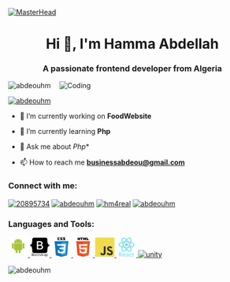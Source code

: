 [![MasterHead](https://i.pinimg.com/originals/f4/7f/d8/f47fd896add554744b4114d964b61b41.gif)](https://rishavchanda.io)


<h1 align="center">Hi 👋, I'm Hamma Abdellah</h1>
<h3 align="center">A passionate frontend developer from Algeria</h3>
<img align="right"alt="Coding"width="400"src="https://media1.giphy.com/media/qgQUggAC3Pfv687qPC/giphy.gif"

<p align="left"> <img src="https://komarev.com/ghpvc/?username=abdeouhm&label=Profile%20views&color=0e75b6&style=flat" alt="abdeouhm" /> </p>

<p align="left"> <a href="https://github.com/ryo-ma/github-profile-trophy"><img src="https://github-profile-trophy.vercel.app/?username=abdeouhm" alt="abdeouhm" /></a> </p>

- 🔭 I’m currently working on **FoodWebsite**

- 🌱 I’m currently learning **Php**

- 💬 Ask me about *Php**

- 📫 How to reach me **businessabdeou@gmail.com**

<h3 align="left">Connect with me:</h3>
<p align="left">
<a href="https://stackoverflow.com/users/20895734" target="blank"><img align="center" src="https://raw.githubusercontent.com/rahuldkjain/github-profile-readme-generator/master/src/images/icons/Social/stack-overflow.svg" alt="20895734" height="30" width="40" /></a>
<a href="https://www.facebook.com/profile.php?id=100080151625464" target="blank"><img align="center" src="https://raw.githubusercontent.com/rahuldkjain/github-profile-readme-generator/master/src/images/icons/Social/facebook.svg" alt="abdeouhm" height="30" width="40" /></a>
<a href="https://www.instagram.com/hm_4real/" target="blank"><img align="center" src="https://raw.githubusercontent.com/rahuldkjain/github-profile-readme-generator/master/src/images/icons/Social/instagram.svg" alt="hm4real" height="30" width="40" /></a>
<a href="https://www.youtube.com/channel/UCQV7nZJvvd-7yx-pow3IQKA" target="blank"><img align="center" src="https://raw.githubusercontent.com/rahuldkjain/github-profile-readme-generator/master/src/images/icons/Social/youtube.svg" alt="abdeouhm" height="30" width="40" /></a>
</p>

<h3 align="left">Languages and Tools:</h3>
<p align="left"> <a href="https://developer.android.com" target="_blank" rel="noreferrer"> <img src="https://raw.githubusercontent.com/devicons/devicon/master/icons/android/android-original-wordmark.svg" alt="android" width="40" height="40"/> </a> <a href="https://getbootstrap.com" target="_blank" rel="noreferrer"> <img src="https://raw.githubusercontent.com/devicons/devicon/master/icons/bootstrap/bootstrap-plain-wordmark.svg" alt="bootstrap" width="40" height="40"/> </a> <a href="https://www.w3schools.com/css/" target="_blank" rel="noreferrer"> <img src="https://raw.githubusercontent.com/devicons/devicon/master/icons/css3/css3-original-wordmark.svg" alt="css3" width="40" height="40"/> </a> <a href="https://www.w3.org/html/" target="_blank" rel="noreferrer"> <img src="https://raw.githubusercontent.com/devicons/devicon/master/icons/html5/html5-original-wordmark.svg" alt="html5" width="40" height="40"/> </a> <a href="https://developer.mozilla.org/en-US/docs/Web/JavaScript" target="_blank" rel="noreferrer"> <img src="https://raw.githubusercontent.com/devicons/devicon/master/icons/javascript/javascript-original.svg" alt="javascript" width="40" height="40"/> </a> <a href="https://reactjs.org/" target="_blank" rel="noreferrer"> <img src="https://raw.githubusercontent.com/devicons/devicon/master/icons/react/react-original-wordmark.svg" alt="react" width="40" height="40"/> </a> <a href="https://unity.com/" target="_blank" rel="noreferrer"> <img src="https://www.vectorlogo.zone/logos/unity3d/unity3d-icon.svg" alt="unity" width="40" height="40"/> </a> </p>

<p><img align="center" src="https://github-readme-stats.vercel.app/api/top-langs?username=abdeouhm&show_icons=true&locale=en&layout=compact" alt="abdeouhm" /></p>

